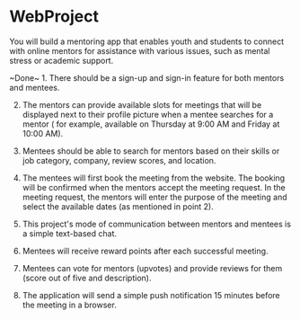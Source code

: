 # WebProject
You will build a mentoring app that enables youth and students to connect with online
mentors for assistance with various issues, such as mental stress or academic support.

 ~Done~ 1. There should be a sign-up and sign-in feature for both mentors and mentees.                  

2. The mentors can provide available slots for meetings that will be displayed next to
their profile picture when a mentee searches for a mentor ( for example, available on
Thursday at 9:00 AM and Friday at 10:00 AM).

3. Mentees should be able to search for mentors based on their skills or job category,
company, review scores, and location.

4. The mentees will first book the meeting from the website. The booking will be
confirmed when the mentors accept the meeting request. In the meeting request, the
mentors will enter the purpose of the meeting and select the available dates (as
mentioned in point 2).

5. This project's mode of communication between mentors and mentees is a simple
text-based chat.

6. Mentees will receive reward points after each successful meeting.

7. Mentees can vote for mentors (upvotes) and provide reviews for them (score out of
five and description).

8. The application will send a simple push notification 15 minutes before the meeting in
a browser.
